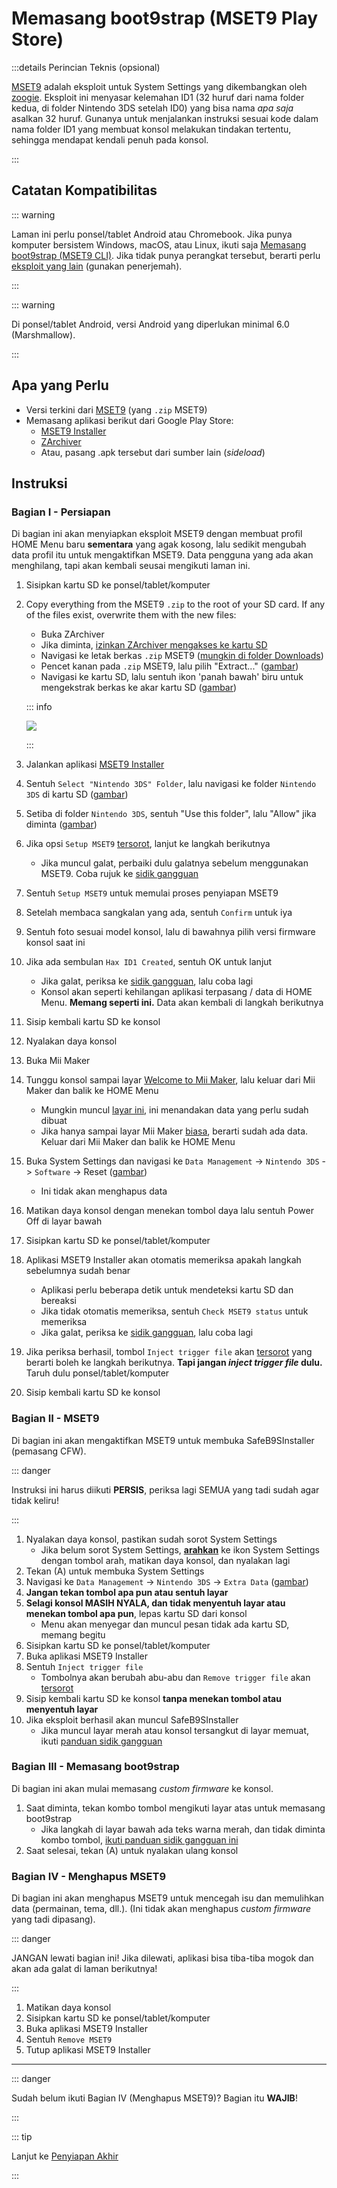 # Memasang boot9strap (MSET9 Play Store)

:::details Perincian Teknis (opsional)

[MSET9](https://github.com/zoogie/MSET9) adalah eksploit untuk System Settings yang dikembangkan oleh [zoogie](https://github.com/zoogie). Eksploit ini menyasar kelemahan ID1 (32 huruf dari nama folder kedua, di folder Nintendo 3DS setelah ID0) yang bisa nama _apa saja_ asalkan 32 huruf. Gunanya untuk menjalankan instruksi sesuai kode dalam nama folder ID1 yang membuat konsol melakukan tindakan tertentu, sehingga mendapat kendali penuh pada konsol.

:::

## Catatan Kompatibilitas

::: warning

Laman ini perlu ponsel/tablet Android atau Chromebook. Jika punya komputer bersistem Windows, macOS, atau Linux, ikuti saja [Memasang boot9strap (MSET9 CLI)](installing-boot9strap-\(mset9-cli\)). Jika tidak punya perangkat tersebut, berarti perlu [eksploit yang lain](https://wiki.hacks.guide/wiki/3DS:Alternate_Exploits) (gunakan penerjemah).

:::

::: warning

Di ponsel/tablet Android, versi Android yang diperlukan minimal 6.0 (Marshmallow).

:::

## Apa yang Perlu

- Versi terkini dari [MSET9](https://github.com/hacks-guide/MSET9/releases/latest) (yang `.zip` MSET9)
- Memasang aplikasi berikut dari Google Play Store:
    - [MSET9 Installer](https://play.google.com/store/apps/details?id=moe.saru.homebrew.console3ds.mset9_installer_android)
    - [ZArchiver](https://play.google.com/store/apps/details?id=ru.zdevs.zarchiver)
    - Atau, pasang .apk tersebut dari sumber lain (_sideload_)

## Instruksi

### Bagian I - Persiapan

Di bagian ini akan menyiapkan eksploit MSET9 dengan membuat profil HOME Menu baru **sementara** yang agak kosong, lalu sedikit mengubah data profil itu untuk mengaktifkan MSET9. Data pengguna yang ada akan menghilang, tapi akan kembali seusai mengikuti laman ini.

1. Sisipkan kartu SD ke ponsel/tablet/komputer

2. Copy everything from the MSET9 `.zip` to the root of your SD card. If any of the files exist, overwrite them with the new files:

    - Buka ZArchiver
    - Jika diminta, [izinkan ZArchiver mengakses ke kartu SD](/images/screenshots/mset9/zarchiver-allow.png)
    - Navigasi ke letak berkas `.zip` MSET9 ([mungkin di folder Downloads](/images/screenshots/mset9/zarchiver-zip-location.png))
    - Pencet kanan pada `.zip` MSET9, lalu pilih "Extract..." ([gambar](/images/screenshots/mset9/zarchiver-extract-1.png))
    - Navigasi ke kartu SD, lalu sentuh ikon 'panah bawah' biru untuk mengekstrak berkas ke akar kartu SD ([gambar](/images/screenshots/mset9/zarchiver-extract-2.png))

    ::: info

    ![](/images/screenshots/mset9/mset9-root-layout-android.png)

    :::

3. Jalankan aplikasi [MSET9 Installer](/images/screenshots/mset9/mset9-setup-android.png)

4. Sentuh `Select "Nintendo 3DS" Folder`, lalu navigasi ke folder `Nintendo 3DS` di kartu SD ([gambar](/images/screenshots/mset9/select-mset9-folder-1.png))

5. Setiba di folder `Nintendo 3DS`, sentuh "Use this folder", lalu "Allow" jika diminta ([gambar](/images/screenshots/mset9/select-mset9-folder-2.png))

6. Jika opsi `Setup MSET9` [tersorot](/images/screenshots/mset9/setup-mset9-highlighted.png), lanjut ke langkah berikutnya
    - Jika muncul galat, perbaiki dulu galatnya sebelum menggunakan MSET9. Coba rujuk ke [sidik gangguan](troubleshooting-mset9)

7. Sentuh `Setup MSET9` untuk memulai proses penyiapan MSET9

8. Setelah membaca sangkalan yang ada, sentuh `Confirm` untuk iya

9. Sentuh foto sesuai model konsol, lalu di bawahnya pilih versi firmware konsol saat ini

10. Jika ada sembulan `Hax ID1 Created`, sentuh OK untuk lanjut
    - Jika galat, periksa ke [sidik gangguan](troubleshooting-mset9), lalu coba lagi
    - Konsol akan seperti kehilangan aplikasi terpasang / data di HOME Menu. **Memang seperti ini.** Data akan kembali di langkah berikutnya

11. Sisip kembali kartu SD ke konsol

12. Nyalakan daya konsol

13. Buka Mii Maker

14. Tunggu konsol sampai layar [Welcome to Mii Maker](/images/screenshots/mset9/mii-welcome.png), lalu keluar dari Mii Maker dan balik ke HOME Menu
    - Mungkin muncul [layar ini](/images/screenshots/mset9/mii-extdata.png), ini menandakan data yang perlu sudah dibuat
    - Jika hanya sampai layar Mii Maker [biasa](/images/screenshots/mset9/mii-existing.png), berarti sudah ada data. Keluar dari Mii Maker dan balik ke HOME Menu

15. Buka System Settings dan navigasi ke `Data Management` -> `Nintendo 3DS` -> `Software` -> Reset ([gambar](/images/screenshots/database-reset.jpg))
    - Ini tidak akan menghapus data

16. Matikan daya konsol dengan menekan tombol daya lalu sentuh Power Off di layar bawah

17. Sisipkan kartu SD ke ponsel/tablet/komputer

18. Aplikasi MSET9 Installer akan otomatis memeriksa apakah langkah sebelumnya sudah benar
    - Aplikasi perlu beberapa detik untuk mendeteksi kartu SD dan bereaksi
    - Jika tidak otomatis memeriksa, sentuh `Check MSET9 status` untuk memeriksa
    - Jika galat, periksa ke [sidik gangguan](troubleshooting-mset9), lalu coba lagi

19. Jika periksa berhasil, tombol `Inject trigger file` akan [tersorot](/images/screenshots/mset9/inject-trigger-highlighted.png) yang berarti boleh ke langkah berikutnya. **Tapi jangan _inject trigger file_ dulu.** Taruh dulu ponsel/tablet/komputer

20. Sisip kembali kartu SD ke konsol

### Bagian II - MSET9

Di bagian ini akan mengaktifkan MSET9 untuk membuka SafeB9SInstaller (pemasang CFW).

::: danger

Instruksi ini harus diikuti **PERSIS**, periksa lagi SEMUA yang tadi sudah agar tidak keliru!

:::

1. Nyalakan daya konsol, pastikan sudah sorot System Settings
    - Jika belum sorot System Settings, **[arahkan](/images/screenshots/mset9/hover-settings.png)** ke ikon System Settings dengan tombol arah, matikan daya konsol, dan nyalakan lagi
2. Tekan (A) untuk membuka System Settings
3. Navigasi ke `Data Management` -> `Nintendo 3DS` -> `Extra Data` ([gambar](/images/screenshots/mset9/settings-extdata.png))
4. **Jangan tekan tombol apa pun atau sentuh layar**
5. **Selagi konsol MASIH NYALA, dan tidak menyentuh layar atau menekan tombol apa pun**, lepas kartu SD dari konsol
    - Menu akan menyegar dan muncul pesan tidak ada kartu SD, memang begitu
6. Sisipkan kartu SD ke ponsel/tablet/komputer
7. Buka aplikasi MSET9 Installer
8. Sentuh `Inject trigger file`
    - Tombolnya akan berubah abu-abu dan `Remove trigger file` akan [tersorot](/images/screenshots/mset9/remove-trigger-highlighted.png)
9. Sisip kembali kartu SD ke konsol **tanpa menekan tombol atau menyentuh layar**
10. Jika eksploit berhasil akan muncul SafeB9SInstaller
    - Jika muncul layar merah atau konsol tersangkut di layar memuat, ikuti [panduan sidik gangguan](troubleshooting-mset9)

### Bagian III - Memasang boot9strap

Di bagian ini akan mulai memasang _custom firmware_ ke konsol.

1. Saat diminta, tekan kombo tombol mengikuti layar atas untuk memasang boot9strap
    - Jika langkah di layar bawah ada teks warna merah, dan tidak diminta kombo tombol, [ikuti panduan sidik gangguan ini](troubleshooting-mset9)
2. Saat selesai, tekan (A) untuk nyalakan ulang konsol

<!--@include: ./_include/configure-luma3ds.md -->

### Bagian IV - Menghapus MSET9

Di bagian ini akan menghapus MSET9 untuk mencegah isu dan memulihkan data (permainan, tema, dll.). (Ini tidak akan menghapus _custom firmware_ yang tadi dipasang).

::: danger

JANGAN lewati bagian ini! Jika dilewati, aplikasi bisa tiba-tiba mogok dan akan ada galat di laman berikutnya!

:::

1. Matikan daya konsol
2. Sisipkan kartu SD ke ponsel/tablet/komputer
3. Buka aplikasi MSET9 Installer
4. Sentuh `Remove MSET9`
5. Tutup aplikasi MSET9 Installer

<!--@include: ./_include/luma3ds-installed-note.md -->

___

::: danger

Sudah belum ikuti Bagian IV (Menghapus MSET9)? Bagian itu **WAJIB**!

:::

::: tip

Lanjut ke [Penyiapan Akhir](finalizing-setup)

:::
